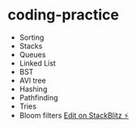 # coding-practice

- Sorting
- Stacks
- Queues
- Linked List
- BST
- AVl tree
- Hashing
- Pathfinding
- Tries
- Bloom filters
  [Edit on StackBlitz ⚡️](https://stackblitz.com/edit/js-4n8aud)
